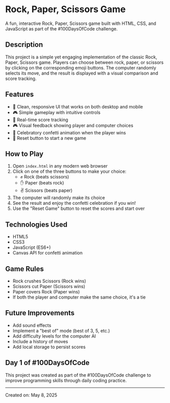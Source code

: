 # Rock, Paper, Scissors Game

A fun, interactive Rock, Paper, Scissors game built with HTML, CSS, and JavaScript as part of the #100DaysOfCode challenge.

## Description

This project is a simple yet engaging implementation of the classic Rock, Paper, Scissors game. Players can choose between rock, paper, or scissors by clicking on the corresponding emoji buttons. The computer randomly selects its move, and the result is displayed with a visual comparison and score tracking.

## Features

- 👊 Clean, responsive UI that works on both desktop and mobile
- 🎮 Simple gameplay with intuitive controls
- 🎯 Real-time score tracking
- 🎮 Visual feedback showing player and computer choices
- 🎉 Celebratory confetti animation when the player wins
- 🔄 Reset button to start a new game

## How to Play

1. Open `index.html` in any modern web browser
2. Click on one of the three buttons to make your choice:
   - ✊ Rock (beats scissors)
   - ✋ Paper (beats rock)
   - ✌️ Scissors (beats paper)
3. The computer will randomly make its choice
4. See the result and enjoy the confetti celebration if you win!
5. Use the "Reset Game" button to reset the scores and start over

## Technologies Used

- HTML5
- CSS3
- JavaScript (ES6+)
- Canvas API for confetti animation

## Game Rules

- Rock crushes Scissors (Rock wins)
- Scissors cut Paper (Scissors wins)
- Paper covers Rock (Paper wins)
- If both the player and computer make the same choice, it's a tie

## Future Improvements

- Add sound effects
- Implement a "best of" mode (best of 3, 5, etc.)
- Add difficulty levels for the computer AI
- Include a history of moves
- Add local storage to persist scores

## Day 1 of #100DaysOfCode

This project was created as part of the #100DaysOfCode challenge to improve programming skills through daily coding practice.

---
Created on: May 8, 2025